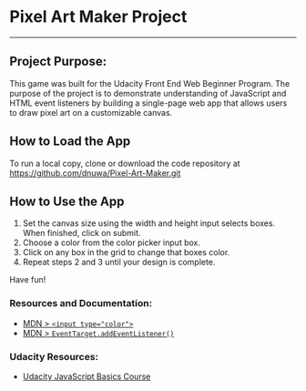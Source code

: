 # Pixel Art Maker Project
---

## Project Purpose:

This game was built for the Udacity Front End Web Beginner Program. The purpose of the project is to demonstrate understanding of JavaScript and HTML  event listeners by building a single-page web app that allows users to draw pixel art on a customizable canvas.


## How to Load the App

To run a local copy, clone or download the code repository at https://github.com/dnuwa/Pixel-Art-Maker.git

## How to Use the App
1. Set the canvas size using the width and height input selects boxes.  When finished, click on submit.
2. Choose a color from the color picker input box.
3. Click on any box in the grid to change that boxes color.
4. Repeat steps 2 and 3 until your design is complete.

Have fun!

### Resources and Documentation:
* [MDN > `<input type="color">`](https://developer.mozilla.org/en-US/docs/Web/HTML/Element/input/color)
* [MDN > `EventTarget.addEventListener()`](https://developer.mozilla.org/en-US/docs/Web/API/EventTarget/addEventListener)


### Udacity Resources:
* [Udacity JavaScript Basics Course](https://www.udacity.com/course/javascript-basics--ud804)
